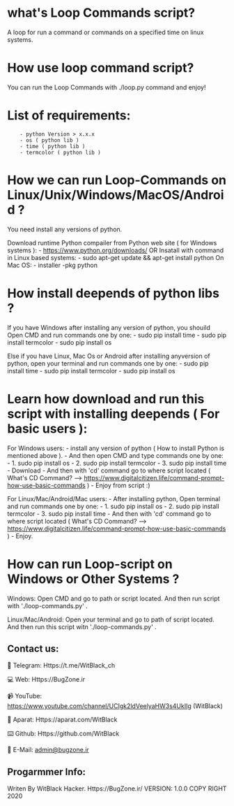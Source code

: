 #  what's Loop Commands script?
A loop for run a command or commands on a specified time on linux systems.

# How use loop command script?
You can run the Loop Commands with ./loop.py command and enjoy!

# List of requirements:
        - python Version > x.x.x
        - os ( python lib )
        - time ( python lib )
        - termcolor ( python lib )

# How we can run Loop-Commands on Linux/Unix/Windows/MacOS/Android ?
You need install any versions of python.

Download runtime Python compailer from Python web site ( for Windows systems ):
        - https://www.python.org/downloads/
   OR Insatall with command in Linux based systems:
        - sudo apt-get update && apt-get install python
   On Mac OS:
        - installer -pkg python

# How install deepends of python libs ?
If you have Windows after installing any version of python, you shouild Open CMD and run commands one by one:
        - sudo pip install time
        - sudo pip install termcolor
        - sudo pip install os


Else if you have Linux, Mac Os or Android after installing anyversion of python, open your terminal and run commands one by one:
        - sudo pip install time
        - sudo pip install termcolor
        - sudo pip install os


# Learn how download and run this script with installing deepends ( For basic users ):
For Windows users:
      - install any version of python ( How to install Python is mentioned above ).
      - And then open CMD and type commands one by one:
      - 1. sudo pip install os
      - 2. sudo pip install termcolor
      - 3. sudo pip install time
      - Download 
      - And then with 'cd' command go to where script located ( What's CD Command? --> https://www.digitalcitizen.life/command-prompt-how-use-basic-commands )
      - Enjoy from script :)

For Linux/Mac/Android/Mac users:
      - After installing python, Open terminal and run commands one by one:
      - 1. sudo pip install os
      - 2. sudo pip install termcolor
      - 3. sudo pip install time
      - And then with 'cd' command go to where script located ( What's CD Command? --> https://www.digitalcitizen.life/command-prompt-how-use-basic-commands )
      - Enjoy.


# How can run Loop-script on Windows or Other Systems ?

Windows:
Open CMD and go to path or script located. And then run script with './loop-commands.py' .

Linux/Mac/Android:
Open your terminal and go to path of script located. And then run this script witn './loop-commands.py' .

Contact us:
-
💬 Telegram:
Https://t.me/WitBlack_ch

💻 Web:
Https://BugZone.ir

📹 YouTube:
https://www.youtube.com/channel/UCIgk2ldVeelyaHW3s4UkIIg (WitBlack)

🎥 Aparat:
Https://aparat.com/WitBlack

⌨️ Github:
Https://github.com/WitBlack

📧 E-Mail:
admin@bugzone.ir



Progarmmer Info:
-
Writen By WitBlack Hacker. Https://BugZone.ir/
VERSION: 1.0.0
COPY RIGHT 2020
